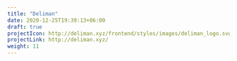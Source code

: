 ```yaml
---
title: "Deliman"
date: 2020-12-25T19:39:13+06:00
draft: true
projectIcon: http://deliman.xyz/frontend/styles/images/deliman_logo.svg
projectLink: http://deliman.xyz/
weight: 11
---
```


